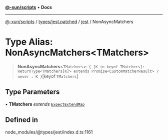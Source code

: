 [**@-xun/scripts**](../../../../../README.md) • **Docs**

***

[@-xun/scripts](../../../../../README.md) / [types/jest.patched](../../../README.md) / [jest](../README.md) / NonAsyncMatchers

# Type Alias: NonAsyncMatchers\<TMatchers\>

> **NonAsyncMatchers**\<`TMatchers`\>: `{ [K in keyof TMatchers]: ReturnType<TMatchers[K]> extends Promise<CustomMatcherResult> ? never : K }`\[keyof `TMatchers`\]

## Type Parameters

• **TMatchers** *extends* [`ExpectExtendMap`](../interfaces/ExpectExtendMap.md)

## Defined in

node\_modules/@types/jest/index.d.ts:1161
